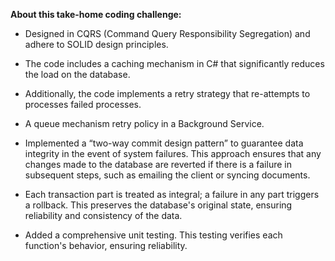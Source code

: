 **About this take-home coding challenge:**

+ Designed in CQRS (Command Query Responsibility Segregation) and adhere to SOLID design principles. 

+ The code includes a caching mechanism in C# that significantly reduces the load on the database.

+ Additionally, the code implements a retry strategy that re-attempts to processes failed processes.

+ A queue mechanism retry policy in a Background Service.

+ Implemented a “two-way commit design pattern” to guarantee data integrity in the event of system failures. This approach ensures that any changes made to the database are reverted if there is a failure in subsequent steps, such as emailing the client or syncing documents.

+ Each transaction part is treated as integral; a failure in any part triggers a rollback. This preserves the database's original state, ensuring reliability and consistency of the data.

+ Added a comprehensive unit testing. This testing verifies each function's behavior, ensuring reliability.
